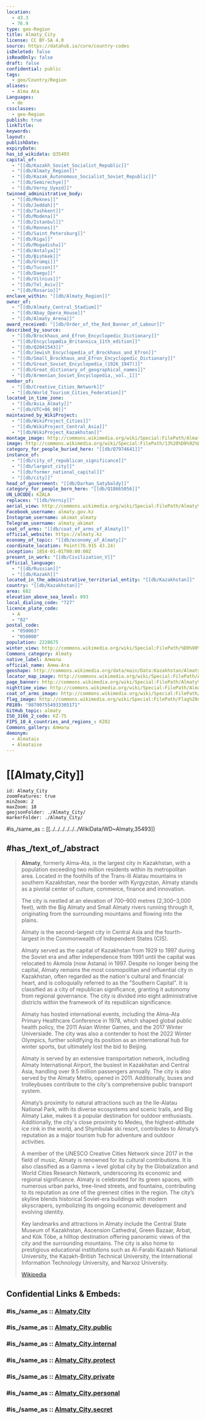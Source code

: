 ```yaml
---
location:
  - 43.3
  - 76.9
type: geo-Region
title: Almaty_City
license: CC BY-SA 4.0
source: https://datahub.io/core/country-codes
isDeleted: false
isReadOnly: false
draft: false
confidential: public
tags:
  - geo/Country/Region
aliases:
  - Alma Ata
Languages:
  - de
cssclasses:
  - geo-Region
publish: true
linkTitle: 
keywords: 
layout: 
publishDate: 
expiryDate: 
has_id_wikidata: Q35493
capital_of:
  - "[[db/Kazakh_Soviet_Socialist_Republic]]"
  - "[[db/Almaty_Region]]"
  - "[[db/Kazak_Autonomous_Socialist_Soviet_Republic]]"
  - "[[db/Semirechye]]"
  - "[[db/Verny_Uyezd]]"
twinned_administrative_body:
  - "[[db/Meknes]]"
  - "[[db/Jeddah]]"
  - "[[db/Tashkent]]"
  - "[[db/Modena]]"
  - "[[db/Istanbul]]"
  - "[[db/Rennes]]"
  - "[[db/Saint_Petersburg]]"
  - "[[db/Riga]]"
  - "[[db/Mogadishu]]"
  - "[[db/Antalya]]"
  - "[[db/Bishkek]]"
  - "[[db/Ürümqi]]"
  - "[[db/Tucson]]"
  - "[[db/Daegu]]"
  - "[[db/Vilnius]]"
  - "[[db/Tel_Aviv]]"
  - "[[db/Rosario]]"
enclave_within: "[[db/Almaty_Region]]"
owner_of:
  - "[[db/Almaty_Central_Stadium]]"
  - "[[db/Abay_Opera_House]]"
  - "[[db/Almaty_Arena]]"
award_received: "[[db/Order_of_the_Red_Banner_of_Labour]]"
described_by_source:
  - "[[db/Brockhaus_and_Efron_Encyclopedic_Dictionary]]"
  - "[[db/Encyclopædia_Britannica_11th_edition]]"
  - "[[db/Q2041543]]"
  - "[[db/Jewish_Encyclopedia_of_Brockhaus_and_Efron]]"
  - "[[db/Small_Brockhaus_and_Efron_Encyclopedic_Dictionary]]"
  - "[[db/Great_Soviet_Encyclopedia_(1926_1947)]]"
  - "[[db/Great_dictionary_of_geographical_names]]"
  - "[[db/Armenian_Soviet_Encyclopedia,_vol._1]]"
member_of:
  - "[[db/Creative_Cities_Network]]"
  - "[[db/World_Tourism_Cities_Federation]]"
located_in_time_zone:
  - "[[db/Asia_Almaty]]"
  - "[[db/UTC+06_00]]"
maintained_by_WikiProject:
  - "[[db/WikiProject_Cities]]"
  - "[[db/WikiProject_Central_Asia]]"
  - "[[db/WikiProject_Kazakhstan]]"
montage_image: http://commons.wikimedia.org/wiki/Special:FilePath/Almaty%20montage%202015.PNG
image: http://commons.wikimedia.org/wiki/Special:FilePath/13%20%D0%92%D0%B8%D0%B4%20%D0%BD%D0%B0%20%D0%90%D0%BB%D0%BC%D0%B0-%D0%90%D1%82%D1%83%20%D1%81%20%D0%B3%D0%BE%D1%80%D1%8B%20%D0%9A%D0%BE%D0%BA%20%D0%A2%D1%8E%D0%B1%D0%B5.jpg
category_for_people_buried_here: "[[db/Q7974641]]"
instance_of:
  - "[[db/city_of_republican_significance]]"
  - "[[db/largest_city]]"
  - "[[db/former_national_capital]]"
  - "[[db/city]]"
head_of_government: "[[db/Darhan_Satybaldy]]"
category_for_people_born_here: "[[db/Q18665056]]"
UN_LOCODE: KZALA
replaces: "[[db/Verniy]]"
aerial_view: http://commons.wikimedia.org/wiki/Special:FilePath/Almaty%20aerial%20view.jpg
Facebook_username: almaty.gov.kz
Instagram_username: akimat_almaty
Telegram_username: almaty_akimat
coat_of_arms: "[[db/coat_of_arms_of_Almaty]]"
official_website: https://almaty.kz
economy_of_topic: "[[db/economy_of_Almaty]]"
coordinate_location: Point(76.915 43.24)
inception: 1854-01-01T00:00:00Z
present_in_work: "[[db/Civilization_V]]"
official_language:
  - "[[db/Russian]]"
  - "[[db/Kazakh]]"
located_in_the_administrative_territorial_entity: "[[db/Kazakhstan]]"
country: "[[db/Kazakhstan]]"
area: 682
elevation_above_sea_level: 893
local_dialing_code: "727"
licence_plate_code:
  - A
  - "02"
postal_code:
  - "050063"
  - "050000"
population: 2228675
winter_view: http://commons.wikimedia.org/wiki/Special:FilePath/%D0%90%D0%BB%D0%BC%D0%B0%D1%82%D1%8B%2C%20%D0%B4%D0%BE%D0%BC%D0%B0%20%D0%B2%D0%B4%D0%BE%D0%BB%D1%8C%20%D0%A0%D0%BE%D0%B7%D1%8B%D0%B1%D0%B0%D0%BA%D0%B8%D0%B5%D0%B2%D0%B0%20%D1%81%D0%B2%D0%B5%D1%80%D1%85%D1%83%20%D0%B7%D0%B8%D0%BC%D0%BE%D0%B9.jpg
Commons_category: Almaty
native_label: Алматы
official_name: Алма-Ата
geoshape: http://commons.wikimedia.org/data/main/Data:Kazakhstan/Almaty+City.map
locator_map_image: http://commons.wikimedia.org/wiki/Special:FilePath/Almaty%20%28city%29%20in%20Kazakhstan.svg
page_banner: http://commons.wikimedia.org/wiki/Special:FilePath/Almaty%20banner1.jpg
nighttime_view: http://commons.wikimedia.org/wiki/Special:FilePath/Almaty%2C%20Kok-tobe%20exposition%203.jpg
coat_of_arms_image: http://commons.wikimedia.org/wiki/Special:FilePath/Coat%20of%20arms%20of%20Almaty.svg
flag_image: http://commons.wikimedia.org/wiki/Special:FilePath/Flag%20of%20Almaty.svg
P8189: "987007554933305171"
GitHub_topic: almaty
ISO_3166_2_code: KZ-75
FIPS_10_4_countries_and_regions_: KZ02
Commons_gallery: Алматы
demonym:
  - Almatais
  - Almataise
---
```


# [[Almaty,City]] 

```leaflet
id: Almaty_City
zoomFeatures: true 
minZoom: 2 
maxZoom: 18
geojsonFolder: ./Almaty_City/
markerFolder: ./Almaty_City/
```

#is_/same_as :: [[../../../../../../WikiData/WD~Almaty,35493]] 

## #has_/text_of_/abstract 

> **Almaty**, formerly Alma-Ata, is the largest city in Kazakhstan, 
> with a population exceeding two million residents within its metropolitan area. 
> Located in the foothills of the Trans-Ili Alatau mountains in southern Kazakhstan, 
> near the border with Kyrgyzstan, 
> Almaty stands as a pivotal center of culture, commerce, finance and innovation. 
> 
> The city is nestled at an elevation of 700–900 metres (2,300–3,000 feet), 
> with the Big Almaty and Small Almaty rivers running through it, 
> originating from the surrounding mountains and flowing into the plains. 
> 
> Almaty is the second-largest city in Central Asia 
> and the fourth-largest in the Commonwealth of Independent States (CIS).
>
> Almaty served as the capital of Kazakhstan from 1929 to 1997 during the Soviet era and after independence from 1991 until the capital was relocated to Akmola (now Astana) in 1997. Despite no longer being the capital, Almaty remains the most cosmopolitan and influential city in Kazakhstan, often regarded as the nation's cultural and financial heart, and is colloquially referred to as the "Southern Capital". It is classified as a city of republican significance, granting it autonomy from regional governance. The city is divided into eight administrative districts within the framework of its republican significance.
>
> Almaty has hosted international events, including the Alma-Ata Primary Healthcare Conference in 1978, which shaped global public health policy, the 2011 Asian Winter Games, and the 2017 Winter Universiade. The city was also a contender to host the 2022 Winter Olympics, further solidifying its position as an international hub for winter sports, but ultimately lost the bid to Beijing.
>
> Almaty is served by an extensive transportation network, including Almaty International Airport, the busiest in Kazakhstan and Central Asia, handling over 9.5 million passengers annually. The city is also served by the Almaty Metro, opened in 2011. Additionally, buses and trolleybuses contribute to the city's comprehensive public transport system.
>
> Almaty’s proximity to natural attractions such as the Ile-Alatau National Park, with its diverse ecosystems and scenic trails, and Big Almaty Lake, makes it a popular destination for outdoor enthusiasts. Additionally, the city's close proximity to Medeu, the highest-altitude ice rink in the world, and Shymbulak ski resort, contributes to Almaty’s reputation as a major tourism hub for adventure and outdoor activities.
>
> A member of the UNESCO Creative Cities Network since 2017 in the field of music, Almaty is renowned for its cultural contributions. It is also classified as a Gamma + level global city by the Globalization and World Cities Research Network, underscoring its economic and regional significance. Almaty is celebrated for its green spaces, with numerous urban parks, tree-lined streets, and fountains, contributing to its reputation as one of the greenest cities in the region. The city’s skyline blends historical Soviet-era buildings with modern skyscrapers, symbolizing its ongoing economic development and evolving identity.
>
> Key landmarks and attractions in Almaty include the Central State Museum of Kazakhstan, Ascension Cathedral, Green Bazaar, Arbat, and Kök Töbe, a hilltop destination offering panoramic views of the city and the surrounding mountains. The city is also home to prestigious educational institutions such as Al-Farabi Kazakh National University, the Kazakh-British Technical University, the International Information Technology University, and Narxoz University.
>
> [Wikipedia](https://en.wikipedia.org/wiki/Almaty) 

## Confidential Links & Embeds: 

### #is_/same_as :: [Almaty,City](Almaty,City.md) 

### #is_/same_as :: [Almaty_City.public](/_public/Earth/Continent/Asia/Asia~Central/Kazakhstan/Counties/Almaty_City.public.md) 

### #is_/same_as :: [Almaty_City.internal](/_internal/Earth/Continent/Asia/Asia~Central/Kazakhstan/Counties/Almaty_City.internal.md) 

### #is_/same_as :: [Almaty_City.protect](/_protect/Earth/Continent/Asia/Asia~Central/Kazakhstan/Counties/Almaty_City.protect.md) 

### #is_/same_as :: [Almaty_City.private](/_private/Earth/Continent/Asia/Asia~Central/Kazakhstan/Counties/Almaty_City.private.md) 

### #is_/same_as :: [Almaty_City.personal](/_personal/Earth/Continent/Asia/Asia~Central/Kazakhstan/Counties/Almaty_City.personal.md) 

### #is_/same_as :: [Almaty_City.secret](/_secret/Earth/Continent/Asia/Asia~Central/Kazakhstan/Counties/Almaty_City.secret.md)

